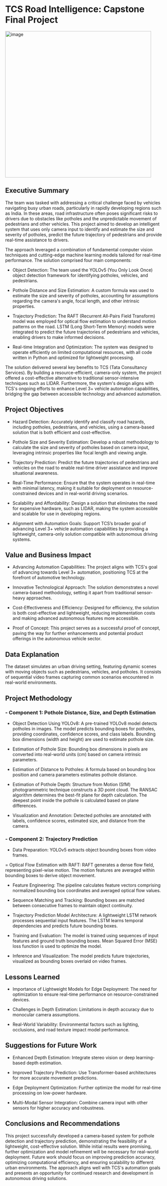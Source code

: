 # TCS Road Intelligence: Capstone Final Project

<img width="468" alt="image" src="https://github.com/user-attachments/assets/f0605a70-b2e2-4639-99e7-877a5f9ed381" />

## Executive Summary

The team was tasked with addressing a critical challenge faced by vehicles navigating busy urban roads, particularly in rapidly developing regions such as India. In these areas, road infrastructure often poses significant risks to drivers due to obstacles like potholes and the unpredictable movement of pedestrians and other vehicles. This project aimed to develop an intelligent system that uses only camera input to identify and estimate the size and severity of potholes, predict the future trajectory of pedestrians and provide real-time assistance to drivers.

The approach leveraged a combination of fundamental computer vision techniques and cutting-edge machine learning models tailored for real-time performance. The solution comprised four main components:

- Object Detection: The team used the YOLOv5 (You Only Look Once) object detection framework for identifying potholes, vehicles, and pedestrians.

- Pothole Distance and Size Estimation: A custom formula was used to estimate the size and severity of potholes, accounting for assumptions regarding the camera's angle, focal length, and other intrinsic properties.

- Trajectory Prediction: The RAFT (Recurrent All-Pairs Field Transform) model was employed for optical flow estimation to understand motion patterns on the road. LSTM (Long Short-Term Memory) models were integrated to predict the future trajectories of pedestrians and vehicles, enabling drivers to make informed decisions.

- Real-time Integration and Optimization: The system was designed to operate efficiently on limited computational resources, with all code written in Python and optimized for lightweight processing.

The solution delivered several key benefits to TCS (Tata Consultancy Services). By building a resource-efficient, camera-only system, the project offered a cost-effective alternative to traditional sensor-intensive techniques such as LIDAR. Furthermore, the system's design aligns with TCS's ongoing efforts to enhance Level 3+ vehicle automation capabilities, bridging the gap between accessible technology and advanced automation.

## Project Objectives

- Hazard Detection: Accurately identify and classify road hazards, including potholes, pedestrians, and vehicles, using a camera-based solution that is both efficient and cost-effective.

- Pothole Size and Severity Estimation: Develop a robust methodology to calculate the size and severity of potholes based on camera input, leveraging intrinsic properties like focal length and viewing angle.
 
- Trajectory Prediction: Predict the future trajectories of pedestrians and vehicles on the road to enable real-time driver assistance and improve situational awareness.

- Real-Time Performance: Ensure that the system operates in real-time with minimal latency, making it suitable for deployment on resource-constrained devices and in real-world driving scenarios.

- Scalability and Affordability: Design a solution that eliminates the need for expensive hardware, such as LIDAR, making the system accessible and scalable for use in developing regions.

- Alignment with Automation Goals: Support TCS’s broader goal of advancing Level 3+ vehicle automation capabilities by providing a lightweight, camera-only solution compatible with autonomous driving systems.

## Value and Business Impact

- Advancing Automation Capabilities: The project aligns with TCS's goal of advancing towards Level 3+ automation, positioning TCS at the forefront of automotive technology.

- Innovative Technological Approach: The solution demonstrates a novel camera-based methodology, setting it apart from traditional sensor-heavy approaches.

- Cost-Effectiveness and Efficiency: Designed for efficiency, the solution is both cost-effective and lightweight, reducing implementation costs and making advanced autonomous features more accessible.

- Proof of Concept: This project serves as a successful proof of concept, paving the way for further enhancements and potential product offerings in the autonomous vehicle sector.

## Data Explanation

The dataset simulates an urban driving setting, featuring dynamic scenes with moving objects such as pedestrians, vehicles, and potholes. It consists of sequential video frames capturing common scenarios encountered in real-world environments.

## Project Methodology

### - Component 1: Pothole Distance, Size, and Depth Estimation

- Object Detection Using YOLOv8: A pre-trained YOLOv8 model detects potholes in images. The model predicts bounding boxes for potholes, providing coordinates, confidence scores, and class labels. Bounding box dimensions (width and height) are used to estimate pothole size.

- Estimation of Pothole Size: Bounding box dimensions in pixels are converted into real-world units (cm) based on camera intrinsic parameters.

- Estimation of Distance to Potholes: A formula based on bounding box position and camera parameters estimates pothole distance.

- Estimation of Pothole Depth: Structure from Motion (SfM) photogrammetric technique constructs a 3D point cloud. The RANSAC algorithm determines the best-fit plane for depth calculation. The deepest point inside the pothole is calculated based on plane differences.

- Visualization and Annotation: Detected potholes are annotated with labels, confidence scores, estimated size, and distance from the camera.

### - Component 2: Trajectory Prediction

- Data Preparation: YOLOv5 extracts object bounding boxes from video frames.

= Optical Flow Estimation with RAFT: RAFT generates a dense flow field, representing pixel-wise motion. The motion features are averaged within bounding boxes to derive object movement.

- Feature Engineering: The pipeline calculates feature vectors comprising normalized bounding box coordinates and averaged optical flow values.

- Sequence Matching and Tracking: Bounding boxes are matched between consecutive frames to maintain object continuity.

- Trajectory Prediction Model Architecture: A lightweight LSTM network processes sequential input features. The LSTM learns temporal dependencies and predicts future bounding boxes.

- Training and Evaluation: The model is trained using sequences of input features and ground truth bounding boxes. Mean Squared Error (MSE) loss function is used to optimize the model.

- Inference and Visualization: The model predicts future trajectories, visualized as bounding boxes overlaid on video frames.

## Lessons Learned

- Importance of Lightweight Models for Edge Deployment: The need for optimization to ensure real-time performance on resource-constrained devices.

- Challenges in Depth Estimation: Limitations in depth accuracy due to monocular camera assumptions.

- Real-World Variability: Environmental factors such as lighting, occlusions, and road texture impact model performance.

## Suggestions for Future Work

- Enhanced Depth Estimation: Integrate stereo vision or deep learning-based depth estimation.

- Improved Trajectory Prediction: Use Transformer-based architectures for more accurate movement predictions.

- Edge Deployment Optimization: Further optimize the model for real-time processing on low-power hardware.

- Multi-Modal Sensor Integration: Combine camera input with other sensors for higher accuracy and robustness.

## Conclusions and Recommendations

This project successfully developed a camera-based system for pothole detection and trajectory prediction, demonstrating the feasibility of a lightweight, cost-effective solution. While initial results were promising, further optimization and model refinement will be necessary for real-world deployment. Future work should focus on improving prediction accuracy, optimizing computational efficiency, and ensuring scalability to different urban environments. The approach aligns well with TCS's automation goals and presents an opportunity for continued research and development in autonomous driving solutions.
